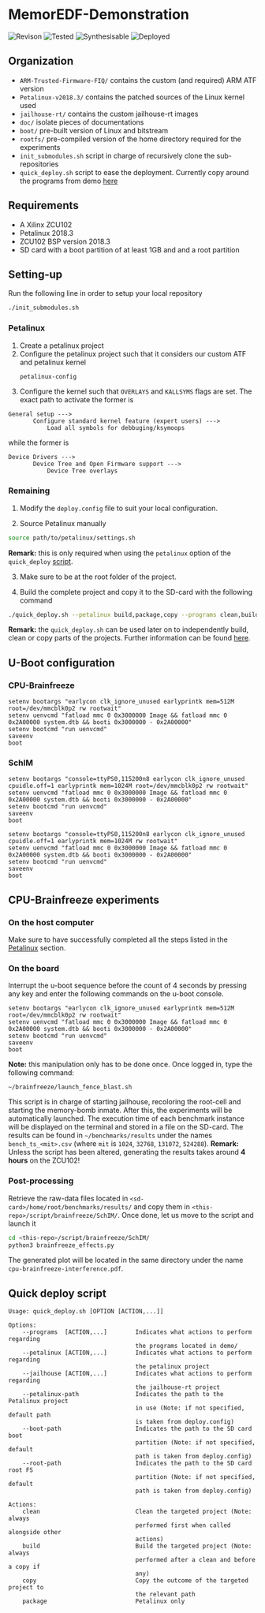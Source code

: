 # MemorEDF-Demonstration

![Revison](https://img.shields.io/badge/Revision-1.0-yellow)
![Tested](https://img.shields.io/badge/Tested-Yes-green)
![Synthesisable](https://img.shields.io/badge/Synthesis-Yes-green)
![Deployed](https://img.shields.io/badge/Deployed-Yes-green)


## Organization

 - ```ARM-Trusted-Firmware-FIQ/``` contains the custom (and required) ARM ATF version
 - ```Petalinux-v2018.3/``` contains the patched sources of the Linux kernel used
 - ```jailhouse-rt/``` contains the custom jailhouse-rt images
 - ```doc/``` isolate pieces of documentations
 - ```boot/``` pre-built version of Linux and bitstream
 - ```rootfs/``` pre-compiled version of the home directory required for the experiments
 - ```init_submodules.sh``` script in charge of recursively clone the sub-repositories
 - ```quick_deploy.sh``` script to ease the deployment. Currently copy around the programs from demo [here](#quick-deploy-script)

## Requirements

 - A Xilinx ZCU102
 - Petalinux 2018.3
 - ZCU102 BSP version 2018.3
 - SD card with a boot partition of at least 1GB and and a root partition

## Setting-up
Run the following line in order to setup your local repository
```bash
./init_submodules.sh
```

### Petalinux
 1. Create a petalinux project
 2. Configure the petalinux project such that it considers our custom ATF and petalinux kernel
    ```bash
    petalinux-config
    ```
 3. Configure the kernel such that ```OVERLAYS``` and ```KALLSYMS``` flags are set. The exact path to activate the former is
 ```
General setup --->
        Configure standard kernel feature (expert users) --->
            Load all symbols for debbuging/ksymoops

 ```
 while the former is
 ```
Device Drivers --->
        Device Tree and Open Firmware support --->
            Device Tree overlays

 ```

### Remaining

 1. Modify the ```deploy.config``` file to suit your local configuration.

 2. Source Petalinux manually
```bash
source path/to/petalinux/settings.sh
```
**Remark:** this is only required when using the ```petalinux``` option of the ```quick_deploy``` [script](#quick-deploy-script).

 3. Make sure to be at the root folder of the project.

 4. Build the complete project and copy it to the SD-card with the following command
```bash
./quick_deploy.sh --petalinux build,package,copy --programs clean,build,copy --jailhouse clean,build,copy
```
**Remark:** the ```quick_deploy.sh``` can be used later on to independently build, clean or copy parts of the projects. Further information can be found [here](#quick-deploy-script).

## U-Boot configuration
### CPU-Brainfreeze
```
setenv bootargs "earlycon clk_ignore_unused earlyprintk mem=512M root=/dev/mmcblk0p2 rw rootwait"
setenv uenvcmd "fatload mmc 0 0x3000000 Image && fatload mmc 0 0x2A00000 system.dtb && booti 0x3000000 - 0x2A00000"
setenv bootcmd "run uenvcmd"
saveenv
boot
```
### SchIM
```
setenv bootargs "console=ttyPS0,115200n8 earlycon clk_ignore_unused cpuidle.off=1 earlyprintk mem=1024M root=/dev/mmcblk0p2 rw rootwait"
setenv uenvcmd "fatload mmc 0 0x3000000 Image && fatload mmc 0 0x2A00000 system.dtb && booti 0x3000000 - 0x2A00000"
setenv bootcmd "run uenvcmd"
saveenv
boot
```
```
setenv bootargs "console=ttyPS0,115200n8 earlycon clk_ignore_unused cpuidle.off=1 earlyprintk mem=1024M rw rootwait"
setenv uenvcmd "fatload mmc 0 0x3000000 Image && fatload mmc 0 0x2A00000 system.dtb && booti 0x3000000 - 0x2A00000"
setenv bootcmd "run uenvcmd"
saveenv
boot
```

## CPU-Brainfreeze experiments
### On the host computer
Make sure to have successfully completed all the steps listed in the [Petalinux](#Petalinux) section.
### On the board
Interrupt the u-boot sequence before the count of 4 seconds by pressing any key and enter the following commands on the u-boot console.
```
setenv bootargs "earlycon clk_ignore_unused earlyprintk mem=512M root=/dev/mmcblk0p2 rw rootwait"
setenv uenvcmd "fatload mmc 0 0x3000000 Image && fatload mmc 0 0x2A00000 system.dtb && booti 0x3000000 - 0x2A00000"
setenv bootcmd "run uenvcmd"
saveenv
boot
```
**Note:** this manipulation only has to be done once.
Once logged in, type the following command:
```
~/brainfreeze/launch_fence_blast.sh
```
This script is in charge of starting jailhouse, recoloring the root-cell and starting the memory-bomb inmate.
After this, the experiments will be automatically launched.
The execution time of each benchmark instance will be displayed on the terminal and stored in a file on the SD-card.
The results can be found in ```~/benchmarks/results``` under the names ```bench_ts_<mit>.csv``` (where ```mit``` is ```1024```, ```32768```, ```131072```, ```524288```).
**Remark:** Unless the script has been altered, generating the results takes around **4 hours** on the ZCU102!

### Post-processing
Retrieve the raw-data files located in ```<sd-card>/home/root/benchmarks/results/``` and copy them in ```<this-repo>/script/brainfreeze/SchIM/```.
Once done, let us move to the script and launch it
```bash
cd <this-repo>/script/brainfreeze/SchIM/
python3 brainfreeze_effects.py
```
The generated plot will be located in the same directory under the name ```cpu-brainfreeze-interference.pdf```.

## Quick deploy script
```
Usage: quick_deploy.sh [OPTION [ACTION,...]]

Options:
    --programs  [ACTION,...]        Indicates what actions to perform regarding
                                    the programs located in demo/
    --petalinux [ACTION,...]        Indicates what actions to perform regarding
                                    the petalinux project
    --jailhouse [ACTION,...]        Indicates what actions to perform regarding
                                    the jailhouse-rt project
    --petalinux-path                Indicates the path to the Petalinux project
                                    in use (Note: if not specified, default path
                                    is taken from deploy.config)
    --boot-path                     Indicates the path to the SD card boot
                                    partition (Note: if not specified, default
                                    path is taken from deploy.config)
    --root-path                     Indicates the path to the SD card root FS
                                    partition (Note: if not specified, default
                                    path is taken from deploy.config)

Actions:
    clean                           Clean the targeted project (Note: always
                                    performed first when called alongside other
                                    actions)
    build                           Build the targeted project (Note: always
                                    performed after a clean and before a copy if
                                    any)
    copy                            Copy the outcome of the targeted project to
                                    the relevant path
    package                         Petalinux only
```
